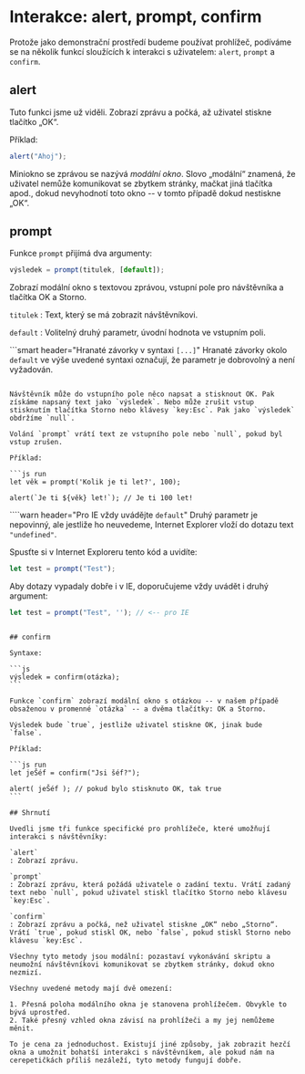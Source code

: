 # Interakce: alert, prompt, confirm

Protože jako demonstrační prostředí budeme používat prohlížeč, podíváme se na několik funkcí sloužících k interakci s uživatelem: `alert`, `prompt` a `confirm`.

## alert

Tuto funkci jsme už viděli. Zobrazí zprávu a počká, až uživatel stiskne tlačítko „OK“.

Příklad:

```js run
alert("Ahoj");
```

Miniokno se zprávou se nazývá *modální okno*. Slovo „modální“ znamená, že uživatel nemůže komunikovat se zbytkem stránky, mačkat jiná tlačítka apod., dokud nevyhodnotí toto okno -- v tomto případě dokud nestiskne „OK“.

## prompt

Funkce `prompt` přijímá dva argumenty:

```js no-beautify
výsledek = prompt(titulek, [default]);
```

Zobrazí modální okno s textovou zprávou, vstupní pole pro návštěvníka a tlačítka OK a Storno.

`titulek`
: Text, který se má zobrazit návštěvníkovi.

`default`
: Volitelný druhý parametr, úvodní hodnota ve vstupním poli.

```smart header="Hranaté závorky v syntaxi `[...]`"
Hranaté závorky okolo `default` ve výše uvedené syntaxi označují, že parametr je dobrovolný a není vyžadován.
```

Návštěvník může do vstupního pole něco napsat a stisknout OK. Pak získáme napsaný text jako `výsledek`. Nebo může zrušit vstup stisknutím tlačítka Storno nebo klávesy `key:Esc`. Pak jako `výsledek` obdržíme `null`.

Volání `prompt` vrátí text ze vstupního pole nebo `null`, pokud byl vstup zrušen.

Příklad:

```js run
let věk = prompt('Kolik je ti let?', 100);

alert(`Je ti ${věk} let!`); // Je ti 100 let!
```

````warn header="Pro IE vždy uvádějte `default`"
Druhý parametr je nepovinný, ale jestliže ho neuvedeme, Internet Explorer vloží do dotazu text `"undefined"`.

Spusťte si v Internet Exploreru tento kód a uvidíte:

```js run
let test = prompt("Test");
```

Aby dotazy vypadaly dobře i v IE, doporučujeme vždy uvádět i druhý argument:

```js run
let test = prompt("Test", ''); // <-- pro IE
```
````

## confirm

Syntaxe:

```js
výsledek = confirm(otázka);
```

Funkce `confirm` zobrazí modální okno s otázkou -- v našem případě obsaženou v promenné `otázka` -- a dvěma tlačítky: OK a Storno.

Výsledek bude `true`, jestliže uživatel stiskne OK, jinak bude `false`.

Příklad:

```js run
let jeŠéf = confirm("Jsi šéf?");

alert( jeŠéf ); // pokud bylo stisknuto OK, tak true
```

## Shrnutí

Uvedli jsme tři funkce specifické pro prohlížeče, které umožňují interakci s návštěvníky:

`alert`
: Zobrazí zprávu.

`prompt`
: Zobrazí zprávu, která požádá uživatele o zadání textu. Vrátí zadaný text nebo `null`, pokud uživatel stiskl tlačítko Storno nebo klávesu `key:Esc`.

`confirm`
: Zobrazí zprávu a počká, než uživatel stiskne „OK“ nebo „Storno“. Vrátí `true`, pokud stiskl OK, nebo `false`, pokud stiskl Storno nebo klávesu `key:Esc`.

Všechny tyto metody jsou modální: pozastaví vykonávání skriptu a neumožní návštěvníkovi komunikovat se zbytkem stránky, dokud okno nezmizí.

Všechny uvedené metody mají dvě omezení:

1. Přesná poloha modálního okna je stanovena prohlížečem. Obvykle to bývá uprostřed.
2. Také přesný vzhled okna závisí na prohlížeči a my jej nemůžeme měnit.

To je cena za jednoduchost. Existují jiné způsoby, jak zobrazit hezčí okna a umožnit bohatší interakci s návštěvníkem, ale pokud nám na cerepetičkách příliš nezáleží, tyto metody fungují dobře.